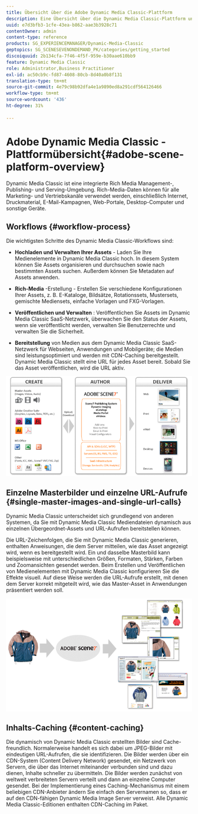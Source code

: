 ```yaml
---
title: Übersicht über die Adobe Dynamic Media Classic-Plattform
description: Eine Übersicht über die Dynamic Media Classic-Plattform und den Workflow-Prozess.
uuid: e7d3bfb3-1cfe-43ea-b862-aae3b3928c71
contentOwner: admin
content-type: reference
products: SG_EXPERIENCEMANAGER/Dynamic-Media-Classic
geptopics: SG_SCENESEVENONDEMAND_PK/categories/getting_started
discoiquuid: 2b134cfa-7f46-4f5f-959e-b30aae610bb9
feature: Dynamic Media Classic
role: Administrator,Business Practitioner
exl-id: ac50cb9c-fd87-4608-80cb-8d40a0b8f131
translation-type: tm+mt
source-git-commit: 4e79c98b92dfa4e1a9890ed8a291cdf564126466
workflow-type: tm+mt
source-wordcount: '436'
ht-degree: 31%

---
```


# Adobe Dynamic Media Classic - Plattformübersicht{#adobe-scene-platform-overview}

Dynamic Media Classic ist eine integrierte Rich Media Management-, Publishing- und Serving-Umgebung. Rich-Media-Daten können für alle Marketing- und Vertriebskanäle verwendet werden, einschließlich Internet, Druckmaterial, E-Mail-Kampagnen, Web-Portale, Desktop-Computer und sonstige Geräte.

## Workflows  {#workflow-process}

Die wichtigsten Schritte des Dynamic Media Classic-Workflows sind:

* **Hochladen und Verwalten Ihrer Assets**  - Laden Sie Ihre Medienelemente in Dynamic Media Classic hoch. In diesem System können Sie Assets organisieren und durchsuchen sowie nach bestimmten Assets suchen. Außerdem können Sie Metadaten auf Assets anwenden.

* **Rich-Media** -Erstellung - Erstellen Sie verschiedene Konfigurationen Ihrer Assets, z. B. E-Kataloge, Bildsätze, Rotationssets, Mustersets, gemischte Mediensets, einfache Vorlagen und FXG-Vorlagen.

* **Veröffentlichen und Verwalten** : Veröffentlichen Sie Assets im Dynamic Media Classic SaaS-Netzwerk, überwachen Sie den Status der Assets, wenn sie veröffentlicht werden, verwalten Sie Benutzerrechte und verwalten Sie die Sicherheit.

* **Bereitstellung**  von Medien aus dem Dynamic Media Classic SaaS-Netzwerk für Webseiten, Anwendungen und Mobilgeräte; die Medien sind leistungsoptimiert und werden mit CDN-Caching bereitgestellt. Dynamic Media Classic stellt eine URL für jedes Asset bereit. Sobald Sie das Asset veröffentlichen, wird die URL aktiv.

![Der Arbeitsablaufprozess von Dynamic Media Classic](/help/assets/gs_workflow.png)

## Einzelne Masterbilder und einzelne URL-Aufrufe {#single-master-images-and-single-url-calls}

Dynamic Media Classic unterscheidet sich grundlegend von anderen Systemen, da Sie mit Dynamic Media Classic Mediendateien dynamisch aus einzelnen Übergeordnet-Assets und URL-Aufrufen bereitstellen können.

Die URL-Zeichenfolgen, die Sie mit Dynamic Media Classic generieren, enthalten Anweisungen, die dem Server mitteilen, wie das Asset angezeigt wird, wenn es bereitgestellt wird. Ein und dasselbe Masterbild kann beispielsweise mit unterschiedlichen Größen, Formaten, Stärken, Farben und Zoomansichten gesendet werden. Beim Erstellen und Veröffentlichen von Medienelementen mit Dynamic Media Classic konfigurieren Sie die Effekte visuell. Auf diese Weise werden die URL-Aufrufe erstellt, mit denen dem Server korrekt mitgeteilt wird, wie das Master-Asset in Anwendungen präsentiert werden soll.

![Dynamic Media Classic kann das gleiche Übergeordnet-Bild für verschiedene Medien in unterschiedlichen Größen und Formaten bereitstellen.](/help/assets/gs_dynamic_publishing.png)

## Inhalts-Caching {#content-caching}

Die dynamisch von Dynamic Media Classic erstellten Bilder sind Cache-freundlich. Normalerweise handelt es sich dabei um JPEG-Bilder mit eindeutigen URL-Aufrufen, die sie identifizieren. Die Bilder werden über ein CDN-System (Content Delivery Network) gesendet, ein Netzwerk von Servern, die über das Internet miteinander verbunden sind und dazu dienen, Inhalte schneller zu übermitteln. Die Bilder werden zunächst von weltweit verbreiteten Servern verteilt und dann an einzelne Computer gesendet. Bei der Implementierung eines Caching-Mechanismus mit einem beliebigen CDN-Anbieter ändern Sie einfach den Servernamen so, dass er auf den CDN-fähigen Dynamic Media Image Server verweist. Alle Dynamic Media Classic-Editionen enthalten CDN-Caching im Paket.
